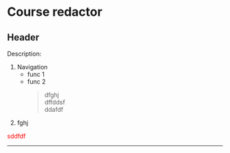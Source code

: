 # Course redactor

## Header

Description:

1. Navigation
   - func 1
   - func 2
     > dfghj  
     > dffddsf  
     > ddafdf
2. fghj

<span style='color: red'>sddfdf</span>

<hr> 

